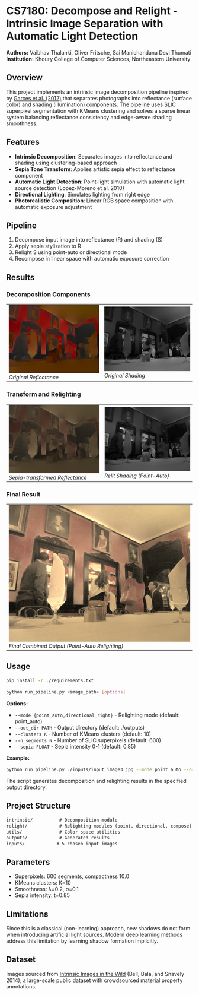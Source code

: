 # CS7180: Decompose and Relight - Intrinsic Image Separation with Automatic Light Detection

**Authors:** Vaibhav Thalanki, Oliver Fritsche, Sai Manichandana Devi Thumati  
**Institution:** Khoury College of Computer Sciences, Northeastern University

## Overview

This project implements an intrinsic image decomposition pipeline inspired by [Garces et al. (2012)](https://elenagarces.es/pdf_papers/Garces_2012.pdf) that separates photographs into reflectance (surface color) and shading (illumination) components. The pipeline uses SLIC superpixel segmentation with KMeans clustering and solves a sparse linear system balancing reflectance consistency and edge-aware shading smoothness.

## Features

- **Intrinsic Decomposition**: Separates images into reflectance and shading using clustering-based approach
- **Sepia Tone Transform**: Applies artistic sepia effect to reflectance component
- **Automatic Light Detection**: Point-light simulation with automatic light source detection (Lopez-Moreno et al. 2010)
- **Directional Lighting**: Simulates lighting from right edge
- **Photorealistic Composition**: Linear RGB space composition with automatic exposure adjustment

## Pipeline

1. Decompose input image into reflectance (R) and shading (S)
2. Apply sepia stylization to R
3. Relight S using point-auto or directional mode
4. Recompose in linear space with automatic exposure correction

## Results

### Decomposition Components
<table>
  <tr>
    <td><img src="outputs/reflectance.png" alt="Reflectance" width="400"/><br/><i>Original Reflectance</i></td>
    <td><img src="outputs/shading.png" alt="Shading" width="400"/><br/><i>Original Shading</i></td>
  </tr>
</table>

### Transform and Relighting
<table>
  <tr>
    <td><img src="outputs/reflectance_sepia.png" alt="Sepia Reflectance" width="400"/><br/><i>Sepia-transformed Reflectance</i></td>
    <td><img src="outputs/shading_relit_point_auto.png" alt="Relit Shading" width="400"/><br/><i>Relit Shading (Point-Auto)</i></td>
  </tr>
</table>

### Final Result
<table>
  <tr>
    <td><img src="outputs/combined_point_auto.png" alt="Combined Result" width="600"/><br/><i>Final Combined Output (Point-Auto Relighting)</i></td>
  </tr>
</table>

## Usage

```bash
pip install -r ./requirements.txt
```

```bash
python run_pipeline.py <image_path> [options]
```

**Options:**
- `--mode {point_auto,directional_right}` - Relighting mode (default: point_auto)
- `--out_dir PATH` - Output directory (default: ./outputs)
- `--clusters K` - Number of KMeans clusters (default: 10)
- `--n_segments N` - Number of SLIC superpixels (default: 600)
- `--sepia FLOAT` - Sepia intensity 0-1 (default: 0.85)

**Example:**
```bash
python run_pipeline.py ./inputs/input_image3.jpg --mode point_auto --out_dir ./outputs
```

The script generates decomposition and relighting results in the specified output directory.

## Project Structure

```
intrinsic/          # Decomposition module
relight/            # Relighting modules (point, directional, compose)
utils/              # Color space utilities
outputs/            # Generated results
inputs/            # 5 chosen input images
```

## Parameters

- Superpixels: 600 segments, compactness 10.0
- KMeans clusters: K=10
- Smoothness: λ=0.2, σ=0.1
- Sepia intensity: t=0.85

## Limitations

Since this is a classical (non-learning) approach, new shadows do not form when introducing artificial light sources. Modern deep learning methods address this limitation by learning shadow formation implicitly.

## Dataset

Images sourced from [Intrinsic Images in the Wild](http://opensurfaces.cs.cornell.edu/intrinsic/) (Bell, Bala, and Snavely 2014), a large-scale public dataset with crowdsourced material property annotations.